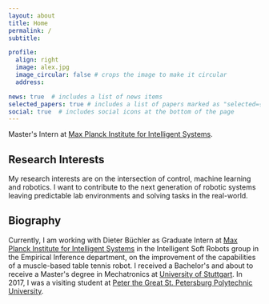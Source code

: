 ```yaml
---
layout: about
title: Home
permalink: /
subtitle:

profile:
  align: right
  image: alex.jpg
  image_circular: false # crops the image to make it circular
  address:

news: true  # includes a list of news items
selected_papers: true # includes a list of papers marked as "selected={true}"
social: true  # includes social icons at the bottom of the page
---
```

Master's Intern at [Max Planck Institute for Intelligent Systems](https://is.mpg.de/).

## Research Interests
My research interests are on the intersection of control, machine learning and robotics. I want to contribute to the next generation of robotic systems leaving predictable lab environments and solving tasks in the real-world.

## Biography
Currently, I am working with Dieter Büchler as Graduate Intern at [Max Planck Institute for Intelligent Systems](https://is.mpg.de/) in the Intelligent Soft Robots group in the Empirical Inference department, on the improvement of the capabilities of a muscle-based table tennis robot. I received a Bachelor's and about to receive a Master's degree in Mechatronics at [University of Stuttgart](https://www.uni-stuttgart.de/). In 2017, I was a visiting student at [Peter the Great St. Petersburg Polytechnic University](https://english.spbstu.ru/).

